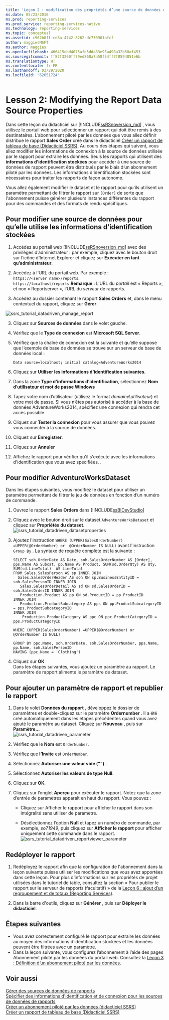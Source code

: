 ```yaml
---
title: 'Leçon 2 : modification des propriétés d’une source de données de rapport | Microsoft Docs'
ms.date: 05/23/2016
ms.prod: reporting-services
ms.prod_service: reporting-services-native
ms.technology: reporting-services
ms.topic: conceptual
ms.assetid: c962b0ff-ce8a-4742-8262-dc730901afcf
author: maggiesMSFT
ms.author: maggies
ms.openlocfilehash: 466415ebd4075afd5dda83e95a498a32b50af453
ms.sourcegitcommit: ff82f3260ff79ed860a7a58f54ff7f0594851e6b
ms.translationtype: HT
ms.contentlocale: fr-FR
ms.lasthandoff: 03/29/2020
ms.locfileid: "62651724"
---
```

# <a name="lesson-2-modifying-the-report-data-source-properties"></a>Lesson 2: Modifying the Report Data Source Properties
Dans cette leçon du didacticiel sur [!INCLUDE[ssRSnoversion_md](../includes/ssrsnoversion-md.md)] , vous utilisez le portail web pour sélectionner un rapport qui doit être remis à des destinataires. L’abonnement piloté par les données que vous allez définir distribue le rapport **Sales Order** créé dans le didacticiel [Créer un rapport de tableau de base &#40;Didacticiel SSRS&#41;](../reporting-services/create-a-basic-table-report-ssrs-tutorial.md).  Au cours des étapes qui suivent, vous allez modifier les informations de connexion à la source de données utilisée par le rapport pour extraire les données. Seuls les rapports qui utilisent des **informations d’identification stockées** pour accéder à une source de données de rapport peuvent être distribués par le biais d’un abonnement piloté par les données. Les informations d'identification stockées sont nécessaires pour traiter les rapports de façon autonome.  
  
Vous allez également modifier le dataset et le rapport pour qu'ils utilisent un paramètre permettant de filtrer le rapport sur `[Order]` de sorte que l'abonnement puisse générer plusieurs instances différentes du rapport pour des commandes et des formats de rendu spécifiques.  
  
## <a name="to-modify-the-data-source-to-use-stored-credentials"></a><a name="bkmk_modify_datasource"></a>Pour modifier une source de données pour qu’elle utilise les informations d’identification stockées  
  
1.  Accédez au portail web [!INCLUDE[ssRSnoversion_md](../includes/ssrsnoversion-md.md)] avec des privilèges d’administrateur : par exemple, cliquez avec le bouton droit sur l’icône d’Internet Explorer et cliquez sur **Exécuter en tant qu’administrateur**.  
 
2.    Accédez à l’URL du portail web.  Par exemple :   
    `https://<server name>/reports`.  
    `https://localhost/reports`
 **Remarque :** L’URL du *portail* est « Reports », et non « Reportserver », l’URL du *serveur* de rapports.  
3.  Accédez au dossier contenant le rapport **Sales Orders** et, dans le menu contextuel du rapport, cliquez sur **Gérer**.  
 
 ![ssrs_tutorial_datadriven_manage_report](../reporting-services/media/ssrs-tutorial-datadriven-manage-report.png)
  
3.  Cliquez sur **Sources de données** dans le volet gauche.  
  
4.  Vérifiez que le **Type de connexion** est **Microsoft SQL Server**.  
  
5.  Vérifiez que la chaîne de connexion est la suivante et qu’elle suppose que l’exemple de base de données se trouve sur un serveur de base de données local :  
  
    ```  
    Data source=localhost; initial catalog=AdventureWorks2014  
    ```  
  
6.  Cliquez sur **Utiliser les informations d’identification suivantes**.  
  
7. Dans la zone **Type d’informations d’identification**, sélectionnez **Nom d’utilisateur et mot de passe Windows**
8. Tapez votre nom d’utilisateur (utilisez le format *domaine\utilisateur*) et votre mot de passe. Si vous n’êtes pas autorisé à accéder à la base de données AdventureWorks2014, spécifiez une connexion qui rendra cet accès possible.  
    
9. Cliquez sur **Tester la connexion** pour vous assurer que vous pouvez vous connecter à la source de données.  
  
10. Cliquez sur **Enregistrer**.
11. Cliquez sur **Annuler**  
  
11. Affichez le rapport pour vérifier qu'il s'exécute avec les informations d'identification que vous avez spécifiées. .  
  
## <a name="to-modify-the-adventureworksdataset"></a><a name="bkmk_modify_dataset"></a>Pour modifier AdventureWorksDataset  
 Dans les étapes suivantes, vous modifiez le dataset pour utiliser un paramètre permettant de filtrer le jeu de données en fonction d’un numéro de commande.
1.  Ouvrez le rapport **Sales Orders** dans [!INCLUDE[ssBIDevStudio](../includes/ssbidevstudio-md.md)]  
  
2.  Cliquez avec le bouton droit sur le dataset `AdventureWorksDataset` et cliquez sur **Propriétés du dataset**.  
    ![ssrs_tutorial_datadriven_datasetproperties](../reporting-services/media/ssrs-tutorial-datadriven-datasetproperties.png)  
3.  Ajoutez l'instruction `WHERE (UPPER(SalesOrderNumber) =UPPER(@OrderNumber) or  @OrderNumber IS NULL)` avant l'instruction `Group By` . La syntaxe de requête complète est la suivante :  
  
    ```  
    SELECT soh.OrderDate AS Date, soh.SalesOrderNumber AS [Order], pps.Name AS Subcat, pp.Name AS Product, SUM(sd.OrderQty) AS Qty, SUM(sd.LineTotal)  AS LineTotal  
    FROM Sales.SalesPerson AS sp INNER JOIN  
      Sales.SalesOrderHeader AS soh ON sp.BusinessEntityID = soh.SalesPersonID INNER JOIN  
       Sales.SalesOrderDetail AS sd ON sd.SalesOrderID = soh.SalesOrderID INNER JOIN  
       Production.Product AS pp ON sd.ProductID = pp.ProductID  
    INNER JOIN  
       Production.ProductSubcategory AS pps ON pp.ProductSubcategoryID = pps.ProductSubcategoryID   
    INNER JOIN  
        Production.ProductCategory AS ppc ON ppc.ProductCategoryID = pps.ProductCategoryID  
  
    WHERE (UPPER(SalesOrderNumber) =UPPER(@OrderNumber) or  @OrderNumber IS NULL)  
  
    GROUP BY ppc.Name, soh.OrderDate, soh.SalesOrderNumber, pps.Name, pp.Name, soh.SalesPersonID  
    HAVING (ppc.Name = 'Clothing')  
    ```  
  
4.  Cliquez sur **OK**  
 Dans les étapes suivantes, vous ajoutez un paramètre au rapport.  Le paramètre de rapport alimente le paramètre de dataset. 
## <a name="to-add-a-report-parameter-and-republish-the-report"></a><a name="bkmk_add_reportparameter"></a>Pour ajouter un paramètre de rapport et republier le rapport  
  
1.  Dans le volet **Données du rapport** , développez le dossier de paramètres et double-cliquez sur le paramètre **Ordernumber** .  Il a été créé automatiquement dans les étapes précédentes quand vous avez ajouté le paramètre au dataset. Cliquez sur **Nouveau** , puis sur **Paramètre...**  
 ![ssrs_tutorial_datadriven_parameter](../reporting-services/media/ssrs-tutorial-datadriven-parameter.png) 
2.  Vérifiez que le **Nom** est `OrderNumber`.  
  
3.  Vérifiez que **l’Invite** est `OrderNumber`.  
  
4.  Sélectionnez **Autoriser une valeur vide ("")** .  
  
5.  Sélectionnez **Autoriser les valeurs de type Null**.  
  
6.  Cliquez sur **OK**.  
  
7.  Cliquez sur l’onglet **Aperçu** pour exécuter le rapport. Notez que la zone d’entrée de paramètres apparaît en haut du rapport. Vous pouvez :  
  
    -   Cliquez sur Afficher le rapport pour afficher le rapport dans son intégralité sans utiliser de paramètre.  
  
    -   Désélectionnez l’option **Null** et tapez un numéro de commande, par exemple, *so71949*, puis cliquez sur **Afficher le rapport** pour afficher uniquement cette commande dans le rapport.  
    ![ssrs_tutorial_datadriven_reportviewer_parameter](../reporting-services/media/ssrs-tutorial-datadriven-reportviewer-parameter.png) 
 
  
## <a name="re-deploy-the-report"></a><a name="bkmk_redeploy"></a>Redéployer le rapport  
  
1.  Redéployez le rapport afin que la configuration de l'abonnement dans la leçon suivante puisse utiliser les modifications que vous avez apportées dans cette leçon. Pour plus d’informations sur les propriétés de projet utilisées dans le tutoriel de table, consultez la section « Pour publier le rapport sur le serveur de rapports (facultatif) » de la [Leçon 6 : ajout d’un regroupement et de totaux &#40;Reporting Services&#41;](../reporting-services/lesson-6-adding-grouping-and-totals-reporting-services.md).  
  
2.  Dans la barre d'outils, cliquez sur **Générer** , puis sur **Déployer le didacticiel**.  
  
## <a name="next-steps"></a>Étapes suivantes  
+ Vous avez correctement configuré le rapport pour extraire les données au moyen des informations d’identification stockées et les données peuvent être filtrées avec un paramètre. 
+ Dans la leçon suivante, vous configurez l’abonnement à l’aide des pages Abonnement piloté par les données du portail web. Consultez la [Leçon 3 : Définition d’un abonnement piloté par les données](../reporting-services/lesson-3-defining-a-data-driven-subscription.md).  
  
## <a name="see-also"></a>Voir aussi  
[Gérer des sources de données de rapports](../reporting-services/report-data/manage-report-data-sources.md)  
[Spécifier des informations d'identification et de connexion pour les sources de données de rapports](../reporting-services/report-data/specify-credential-and-connection-information-for-report-data-sources.md)  
[Créer un abonnement piloté par les données &#40;didacticiel SSRS&#41;](../reporting-services/create-a-data-driven-subscription-ssrs-tutorial.md)  
[Créer un rapport de tableau de base &#40;Didacticiel SSRS&#41;](../reporting-services/create-a-basic-table-report-ssrs-tutorial.md)  
  
  
  

